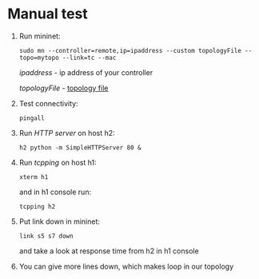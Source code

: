 # Manual test

1. Run mininet:

    `sudo mn --controller=remote,ip=ipaddress --custom topologyFile --topo=mytopo --link=tc --mac`

    *ipaddress* - ip address of your controller

    *topologyFile* -  [topology file](https://github.com/aks-2017/semestralne-zadania-semestralne-zadanie-xkanuch-xjanec/blob/master/sdn/topology/topologySDN.py)

2. Test connectivity:

    `pingall`

3. Run *HTTP server* on host h2:

    `h2 python -m SimpleHTTPServer 80 &`

4. Run *tcpping* on host h1:

    `xterm h1`

    and in h1 console run:

    `tcpping h2`

5. Put link down in mininet:

    `link s5 s7 down`

    and take a look at response time from h2 in h1 console

6. You can give more lines down, which makes loop in our topology
